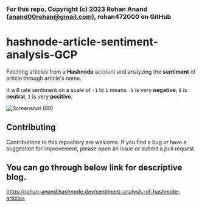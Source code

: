 ###  For this repo, Copyright (c) 2023 Rohan Anand (anand00rohan@gmail.com), rohan472000 on GitHub

# hashnode-article-sentiment-analysis-GCP
Fetching articles from a **Hashnode** account and analyzing the **sentiment** of article through article's name.

It will rate sentiment on a scale of `-1` to `1` means `-1` is very **negative**, `0` is **neutral**, `1` is very **positive**.

![Screenshot (90)](https://user-images.githubusercontent.com/96521078/224466785-f344b068-3112-4d57-8c11-b0a061a56cdb.png)

## Contributing
Contributions to this repository are welcome. If you find a bug or have a suggestion for improvement, please open an issue or submit a pull request.


## You can go through below link for descriptive blog.

https://rohan-anand.hashnode.dev/sentiment-analysis-of-hashnode-articles
